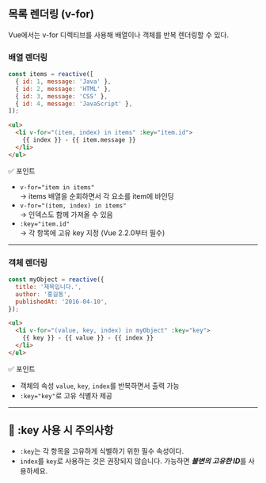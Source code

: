 ## 목록 렌더링 (v-for)
Vue에서는 v-for 디렉티브를 사용해 배열이나 객체를 반복 렌더링할 수 있다.

### 배열 렌더링
```js
const items = reactive([
  { id: 1, message: 'Java' },
  { id: 2, message: 'HTML' },
  { id: 3, message: 'CSS' },
  { id: 4, message: 'JavaScript' },
]);
```
```html
<ul>
  <li v-for="(item, index) in items" :key="item.id">
    {{ index }} - {{ item.message }}
  </li>
</ul>
```
✅ 포인트
- `v-for="item in items"`  
→ items 배열을 순회하면서 각 요소를 item에 바인딩
- `v-for="(item, index) in items"`  
→ 인덱스도 함께 가져올 수 있음
- `:key="item.id"`  
→ 각 항목에 고유 key 지정 (Vue 2.2.0부터 필수)

---

### 객체 렌더링
```js
const myObject = reactive({
  title: '제목입니다.',
  author: '홍길동',
  publishedAt: '2016-04-10',
});
```
```html
<ul>
  <li v-for="(value, key, index) in myObject" :key="key">
    {{ key }} - {{ value }} - {{ index }}
  </li>
</ul>
```
✅ 포인트
- 객체의 속성 `value`, `key`, `index`를 반복하면서 출력 가능
- `:key="key"`로 고유 식별자 제공

---

## 🔐 :key 사용 시 주의사항
- `:key`는 각 항목을 고유하게 식별하기 위한 필수 속성이다.
- `index`를 `key`로 사용하는 것은 권장되지 않습니다. 가능하면 ***불변의 고유한 ID***를 사용하세요.
